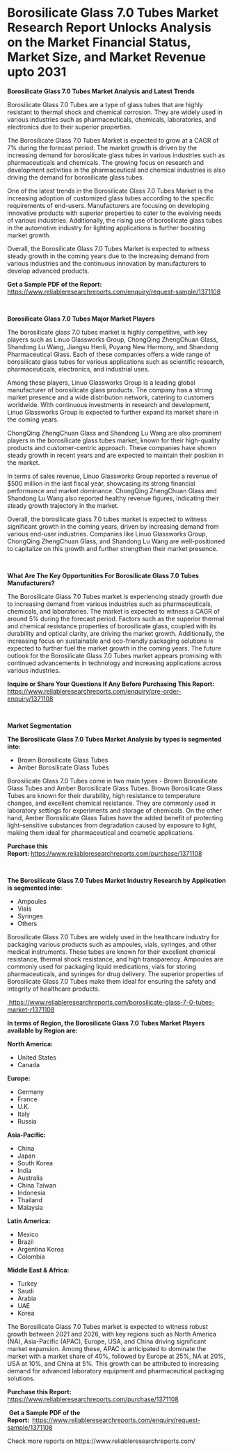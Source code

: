 <p><h1>Borosilicate Glass 7.0 Tubes Market Research Report Unlocks Analysis on the Market Financial Status, Market Size, and Market Revenue upto 2031</h1></p><p><strong>Borosilicate Glass 7.0 Tubes Market Analysis and Latest Trends</strong></p>
<p><p>Borosilicate Glass 7.0 Tubes are a type of glass tubes that are highly resistant to thermal shock and chemical corrosion. They are widely used in various industries such as pharmaceuticals, chemicals, laboratories, and electronics due to their superior properties.</p><p>The Borosilicate Glass 7.0 Tubes Market is expected to grow at a CAGR of 7% during the forecast period. The market growth is driven by the increasing demand for borosilicate glass tubes in various industries such as pharmaceuticals and chemicals. The growing focus on research and development activities in the pharmaceutical and chemical industries is also driving the demand for borosilicate glass tubes.</p><p>One of the latest trends in the Borosilicate Glass 7.0 Tubes Market is the increasing adoption of customized glass tubes according to the specific requirements of end-users. Manufacturers are focusing on developing innovative products with superior properties to cater to the evolving needs of various industries. Additionally, the rising use of borosilicate glass tubes in the automotive industry for lighting applications is further boosting market growth.</p><p>Overall, the Borosilicate Glass 7.0 Tubes Market is expected to witness steady growth in the coming years due to the increasing demand from various industries and the continuous innovation by manufacturers to develop advanced products.</p></p>
<p><strong>Get a Sample PDF of the Report:&nbsp;</strong> <a href="https://www.reliableresearchreports.com/enquiry/request-sample/1371108">https://www.reliableresearchreports.com/enquiry/request-sample/1371108</a></p>
<p>&nbsp;</p>
<p><strong>Borosilicate Glass 7.0 Tubes Major Market Players</strong></p>
<p><p>The borosilicate glass 7.0 tubes market is highly competitive, with key players such as Linuo Glassworks Group, ChongQing ZhengChuan Glass, Shandong Lu Wang, Jiangsu Henli, Puyang New Harmony, and Shandong Pharmaceutical Glass. Each of these companies offers a wide range of borosilicate glass tubes for various applications such as scientific research, pharmaceuticals, electronics, and industrial uses. </p><p>Among these players, Linuo Glassworks Group is a leading global manufacturer of borosilicate glass products. The company has a strong market presence and a wide distribution network, catering to customers worldwide. With continuous investments in research and development, Linuo Glassworks Group is expected to further expand its market share in the coming years.</p><p>ChongQing ZhengChuan Glass and Shandong Lu Wang are also prominent players in the borosilicate glass tubes market, known for their high-quality products and customer-centric approach. These companies have shown steady growth in recent years and are expected to maintain their position in the market.</p><p>In terms of sales revenue, Linuo Glassworks Group reported a revenue of $500 million in the last fiscal year, showcasing its strong financial performance and market dominance. ChongQing ZhengChuan Glass and Shandong Lu Wang also reported healthy revenue figures, indicating their steady growth trajectory in the market.</p><p>Overall, the borosilicate glass 7.0 tubes market is expected to witness significant growth in the coming years, driven by increasing demand from various end-user industries. Companies like Linuo Glassworks Group, ChongQing ZhengChuan Glass, and Shandong Lu Wang are well-positioned to capitalize on this growth and further strengthen their market presence.</p></p>
<p>&nbsp;</p>
<p><strong>What Are The Key Opportunities For Borosilicate Glass 7.0 Tubes Manufacturers?</strong></p>
<p><p>The Borosilicate Glass 7.0 Tubes market is experiencing steady growth due to increasing demand from various industries such as pharmaceuticals, chemicals, and laboratories. The market is expected to witness a CAGR of around 5% during the forecast period. Factors such as the superior thermal and chemical resistance properties of borosilicate glass, coupled with its durability and optical clarity, are driving the market growth. Additionally, the increasing focus on sustainable and eco-friendly packaging solutions is expected to further fuel the market growth in the coming years. The future outlook for the Borosilicate Glass 7.0 Tubes market appears promising with continued advancements in technology and increasing applications across various industries.</p></p>
<p><strong>Inquire or Share Your Questions If Any Before Purchasing This Report:</strong> <a href="https://www.reliableresearchreports.com/enquiry/pre-order-enquiry/1371108">https://www.reliableresearchreports.com/enquiry/pre-order-enquiry/1371108</a></p>
<p>&nbsp;</p>
<p><strong>Market Segmentation</strong></p>
<p><strong>The Borosilicate Glass 7.0 Tubes Market Analysis by types is segmented into:</strong></p>
<p><ul><li>Brown Borosilicate Glass Tubes</li><li>Amber Borosilicate Glass Tubes</li></ul></p>
<p><p>Borosilicate Glass 7.0 Tubes come in two main types - Brown Borosilicate Glass Tubes and Amber Borosilicate Glass Tubes. Brown Borosilicate Glass Tubes are known for their durability, high resistance to temperature changes, and excellent chemical resistance. They are commonly used in laboratory settings for experiments and storage of chemicals. On the other hand, Amber Borosilicate Glass Tubes have the added benefit of protecting light-sensitive substances from degradation caused by exposure to light, making them ideal for pharmaceutical and cosmetic applications.</p></p>
<p><strong>Purchase this Report:&nbsp;</strong><a href="https://www.reliableresearchreports.com/purchase/1371108">https://www.reliableresearchreports.com/purchase/1371108</a></p>
<p>&nbsp;</p>
<p><strong>The Borosilicate Glass 7.0 Tubes Market Industry Research by Application is segmented into:</strong></p>
<p><ul><li>Ampoules</li><li>Vials</li><li>Syringes</li><li>Others</li></ul></p>
<p><p>Borosilicate Glass 7.0 Tubes are widely used in the healthcare industry for packaging various products such as ampoules, vials, syringes, and other medical instruments. These tubes are known for their excellent chemical resistance, thermal shock resistance, and high transparency. Ampoules are commonly used for packaging liquid medications, vials for storing pharmaceuticals, and syringes for drug delivery. The superior properties of Borosilicate Glass 7.0 Tubes make them ideal for ensuring the safety and integrity of healthcare products.</p></p>
<p><a href="https://www.reliableresearchreports.com/borosilicate-glass-7-0-tubes-market-r1371108">&nbsp;https://www.reliableresearchreports.com/borosilicate-glass-7-0-tubes-market-r1371108</a></p>
<p><strong>In terms of Region, the Borosilicate Glass 7.0 Tubes Market Players available by Region are:</strong></p>
<p>
    <p> <strong> North America: </strong>
        <ul>
            <li>United States</li>
            <li>Canada</li>
        </ul>
        </p> 
    <p> <strong> Europe: </strong>
        <ul>
            <li>Germany</li>
            <li>France</li>
            <li>U.K.</li>
            <li>Italy</li>
            <li>Russia</li>
        </ul>
        </p> 
    <p> <strong> Asia-Pacific: </strong>
        <ul>
            <li>China</li>
            <li>Japan</li>
            <li>South Korea</li>
            <li>India</li>
            <li>Australia</li>
            <li>China Taiwan</li>
            <li>Indonesia</li>
            <li>Thailand</li>
            <li>Malaysia</li>
        </ul>
        </p> 
    <p> <strong> Latin America: </strong>
        <ul>
            <li>Mexico</li>
            <li>Brazil</li>
            <li>Argentina Korea</li>
            <li>Colombia</li>
        </ul>
        </p> 
    <p> <strong> Middle East & Africa: </strong>
        <ul>
            <li>Turkey</li>
            <li>Saudi</li>
            <li>Arabia</li>
            <li>UAE</li>
            <li>Korea</li>
        </ul>
    </p>
    </p>
<p><p>The Borosilicate Glass 7.0 Tubes market is expected to witness robust growth between 2021 and 2026, with key regions such as North America (NA), Asia-Pacific (APAC), Europe, USA, and China driving significant market expansion. Among these, APAC is anticipated to dominate the market with a market share of 40%, followed by Europe at 25%, NA at 20%, USA at 10%, and China at 5%. This growth can be attributed to increasing demand for advanced laboratory equipment and pharmaceutical packaging solutions.</p></p>
<p><strong>Purchase this Report: </strong><a href="https://www.reliableresearchreports.com/purchase/1371108">https://www.reliableresearchreports.com/purchase/1371108</a></p>
<p>&nbsp;<strong>Get a Sample PDF of the Report:&nbsp;&nbsp;</strong><a href="https://www.reliableresearchreports.com/enquiry/request-sample/1371108">https://www.reliableresearchreports.com/enquiry/request-sample/1371108</a></p>
<p><strong></strong></p>
<p>Check more reports on https://www.reliableresearchreports.com/</p>